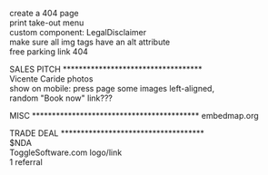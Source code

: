 
create a 404 page  
print take-out menu  
custom component: LegalDisclaimer  
make sure all img tags have an alt attribute  
free parking link 404  
  
SALES PITCH ***********************************  
Vicente Caride photos  
show on mobile: press page some images left-aligned,  
random "Book now" link???  
  
MISC ******************************************
embedmap.org  
  
TRADE DEAL ************************************  
$NDA  
ToggleSoftware.com logo/link  
1 referral  



